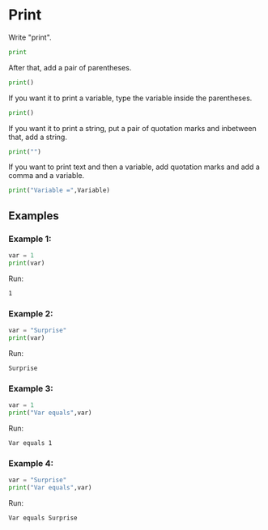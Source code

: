# Print

Write "print".

```python
print
```

After that, add a pair of parentheses.

```python
print()
```

If you want it to print a variable, type the variable inside the parentheses.

```python
print()
```

If you want it to print a string, put a pair of quotation marks and inbetween that, add a string.

```python
print("")
```

If you want to print text and then a variable, add quotation marks and add a comma and a variable.

```python
print("Variable =",Variable)
```

## Examples

### Example 1:
```python
var = 1
print(var)
```
Run:
```
1
```

### Example 2:
```python
var = "Surprise"
print(var)
```
Run:
```
Surprise
```

### Example 3:
```python
var = 1
print("Var equals",var)
```
Run:
```
Var equals 1
```

### Example 4:
```python
var = "Surprise"
print("Var equals",var)
```
Run:
```
Var equals Surprise
```
